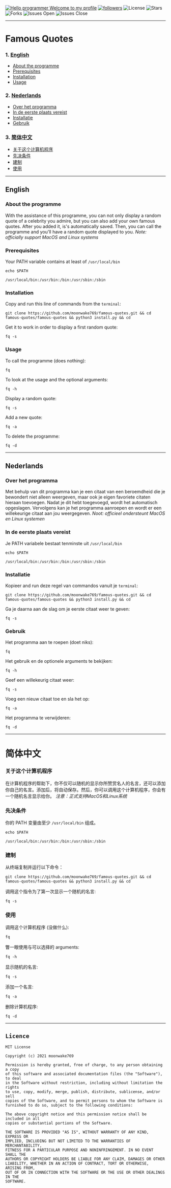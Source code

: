[![Hello programmer Welcome to my profile](https://img.shields.io/badge/Hello,_Programmer!-Welcome-orange.svg?style=for-the-badge&logo=github)](https://github.com/moonwake769)
[![followers](https://img.shields.io/github/followers/moonwake769?style=for-the-badge)](https://github.com/moonwake769)
![License](https://img.shields.io/badge/License-MIT-green.svg?style=for-the-badge)
![Stars](https://img.shields.io/github/stars/moonwake769/famous-quotes?style=for-the-badge&logo=github)
![Forks](https://img.shields.io/github/forks/moonwake769/famous-quotes?style=for-the-badge&logo=github)
![Issues Open](https://img.shields.io/github/issues/moonwake769/famous-quotes?style=for-the-badge&logo=github)
![Issues Close](https://img.shields.io/github/issues-closed/moonwake769/famous-quotes?style=for-the-badge&logo=github)

----
# Famous Quotes 

### 1. [English](#english "Goto english")
 - [About the programme](#about-the-programme "Goto about-the-programme")
 - [Prerequisites](#prerequisites "Goto prerequisites")
 - [Installation](#installation "Goto installation")
 - [Usage](#usage "Goto usage")
### 2. [Nederlands](#nederlands "Goto nederlands")
 - [Over het programma](#over-het-programma "Goto over-het-programma")
 - [In de eerste plaats vereist](#in-de-eerste-plaats-vereist "Goto in-de-eerste-plaats-vereist")
 - [Installatie](#installatie "Goto installatie")
 - [Gebruik](#gebruik "Goto gebruik")
### 3. [简体中文](#简体中文 "Goto 简体中文")
 - [关于这个计算机程序](#关于这个计算机程序 "Goto 关于这个计算机程序")
 - [先决条件](#先决条件 "Goto 先决条件")
 - [建制](#建制 "Goto 建制")
 - [使用](#usage "Goto 使用")

- - - -
## English 
### About the programme
With the assistance of this programme, you can not only display a random quote of a celebrity you admire, but you can also add your own famous quotes. After you added it, is's automatically saved. Then, you can call the programme and you'll have a random quote displayed to you. *Note: officially support MacOS and Linux systems*

### Prerequisites
Your PATH variable contains at least of `/usr/local/bin`
```
echo $PATH
```
`
/usr/local/bin:/usr/bin:/bin:/usr/sbin:/sbin
`

### Installation
Copy and run this line of commands from the `terminal`:
```
git clone https://github.com/moonwake769/famous-quotes.git && cd famous-quotes/famous-quotes && python3 install.py && cd
```

Get it to work in order to display a first random quote:
```
fq -s
```

### Usage
To call the programme (does nothing):
```
fq
```

To look at the usage and the optional arguments:
```
fq -h
```

Display a random quote:
```
fq -s
```

Add a new quote:
```
fq -a
```

To delete the programme:
```
fq -d
```

- - - -
## Nederlands
### Over het programma
Met behulp van dit programma kan je een citaat van een beroemdheid die je bewondert niet alleen weergeven, maar ook je eigen favoriete citaten hieraan toevoegen. Nadat je dit hebt toegevoegd, wordt het automatisch opgeslagen. Vervolgens kan je het programma aanroepen en wordt er een willekeurige citaat aan jou weergegeven. *Noot: officieel ondersteunt MacOS en Linux systemen* 

### In de eerste plaats vereist
Je PATH variabele bestaat tenminste uit `/usr/local/bin`
```
echo $PATH
```
`
/usr/local/bin:/usr/bin:/bin:/usr/sbin:/sbin
`

### Installatie
Kopieer and run deze regel van commandos vanuit je `terminal`:
```
git clone https://github.com/moonwake769/famous-quotes.git && cd famous-quotes/famous-quotes && python3 install.py && cd
```

Ga je daarna aan de slag om je eerste citaat weer te geven:
```
fq -s
```

### Gebruik
Het programma aan te roepen (doet niks):
```
fq
```

Het gebruik en de optionele arguments te bekijken:
```
fq -h
```

Geef een willekeurig citaat weer:
```
fq -s
```

Voeg een nieuw citaat toe en sla het op:
```
fq -a
```

Het programma te verwijderen:
```
fq -d
```

- - - -
# 简体中文 

### 关于这个计算机程序
在计算机程序的帮助下，你不仅可以随机的显示你所赞赏名人的名言，还可以添加你自己的名言。添加后，将自动保存。然后，你可以调用这个计算机程序，你会有一个随机名言显示给你。 *注意：正式支持MacOS和Linux系统*

### 先决条件
你的 PATH 变量由至少 `/usr/local/bin` 组成。
```
echo $PATH
```
`
/usr/local/bin:/usr/bin:/bin:/usr/sbin:/sbin
`

### 建制
从终端复制并运行以下命令：
```
git clone https://github.com/moonwake769/famous-quotes.git && cd famous-quotes/famous-quotes && python3 install.py && cd
```

调用这个指令为了第一次显示一个随机的名言:
```
fq -s
```

### 使用
调用这个计算机程序 (没做什么):
```
fq
```

瞥一眼使用与可以选择的 arguments:
```
fq -h
```

显示随机的名言:
```
fq -s
```

添加一个名言:
```
fq -a
```

删除计算机程序:
```
fq -d
```
- - - -
## `Licence`
```
MIT License

Copyright (c) 2021 moonwake769

Permission is hereby granted, free of charge, to any person obtaining a copy
of this software and associated documentation files (the "Software"), to deal
in the Software without restriction, including without limitation the rights
to use, copy, modify, merge, publish, distribute, sublicense, and/or sell
copies of the Software, and to permit persons to whom the Software is
furnished to do so, subject to the following conditions:

The above copyright notice and this permission notice shall be included in all
copies or substantial portions of the Software.

THE SOFTWARE IS PROVIDED "AS IS", WITHOUT WARRANTY OF ANY KIND, EXPRESS OR
IMPLIED, INCLUDING BUT NOT LIMITED TO THE WARRANTIES OF MERCHANTABILITY,
FITNESS FOR A PARTICULAR PURPOSE AND NONINFRINGEMENT. IN NO EVENT SHALL THE
AUTHORS OR COPYRIGHT HOLDERS BE LIABLE FOR ANY CLAIM, DAMAGES OR OTHER
LIABILITY, WHETHER IN AN ACTION OF CONTRACT, TORT OR OTHERWISE, ARISING FROM,
OUT OF OR IN CONNECTION WITH THE SOFTWARE OR THE USE OR OTHER DEALINGS IN THE
SOFTWARE.
```
